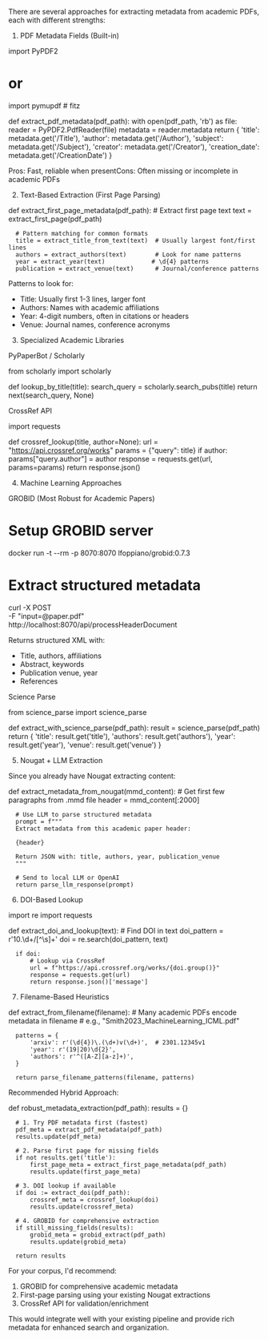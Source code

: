 There are several approaches for extracting metadata from academic PDFs, each with different strengths:

  1. PDF Metadata Fields (Built-in)

  import PyPDF2
  # or
  import pymupdf  # fitz

  def extract_pdf_metadata(pdf_path):
      with open(pdf_path, 'rb') as file:
          reader = PyPDF2.PdfReader(file)
          metadata = reader.metadata
          return {
              'title': metadata.get('/Title'),
              'author': metadata.get('/Author'),
              'subject': metadata.get('/Subject'),
              'creator': metadata.get('/Creator'),
              'creation_date': metadata.get('/CreationDate')
          }

  Pros: Fast, reliable when presentCons: Often missing or incomplete in academic PDFs

  2. Text-Based Extraction (First Page Parsing)

  def extract_first_page_metadata(pdf_path):
      # Extract first page text
      text = extract_first_page(pdf_path)

      # Pattern matching for common formats
      title = extract_title_from_text(text)  # Usually largest font/first lines
      authors = extract_authors(text)        # Look for name patterns
      year = extract_year(text)             # \d{4} patterns
      publication = extract_venue(text)      # Journal/conference patterns

  Patterns to look for:
  - Title: Usually first 1-3 lines, larger font
  - Authors: Names with academic affiliations
  - Year: 4-digit numbers, often in citations or headers
  - Venue: Journal names, conference acronyms

  3. Specialized Academic Libraries

  PyPaperBot / Scholarly

  from scholarly import scholarly

  def lookup_by_title(title):
      search_query = scholarly.search_pubs(title)
      return next(search_query, None)

  CrossRef API

  import requests

  def crossref_lookup(title, author=None):
      url = "https://api.crossref.org/works"
      params = {"query": title}
      if author:
          params["query.author"] = author
      response = requests.get(url, params=params)
      return response.json()

  4. Machine Learning Approaches

  GROBID (Most Robust for Academic Papers)

  # Setup GROBID server
  docker run -t --rm -p 8070:8070 lfoppiano/grobid:0.7.3

  # Extract structured metadata
  curl -X POST \
    -F "input=@paper.pdf" \
    http://localhost:8070/api/processHeaderDocument

  Returns structured XML with:
  - Title, authors, affiliations
  - Abstract, keywords
  - Publication venue, year
  - References

  Science Parse

  from science_parse import science_parse

  def extract_with_science_parse(pdf_path):
      result = science_parse(pdf_path)
      return {
          'title': result.get('title'),
          'authors': result.get('authors'),
          'year': result.get('year'),
          'venue': result.get('venue')
      }

  5. Nougat + LLM Extraction

  Since you already have Nougat extracting content:

  def extract_metadata_from_nougat(mmd_content):
      # Get first few paragraphs from .mmd file
      header = mmd_content[:2000]

      # Use LLM to parse structured metadata
      prompt = f"""
      Extract metadata from this academic paper header:
      
      {header}
      
      Return JSON with: title, authors, year, publication_venue
      """

      # Send to local LLM or OpenAI
      return parse_llm_response(prompt)

  6. DOI-Based Lookup

  import re
  import requests

  def extract_doi_and_lookup(text):
      # Find DOI in text
      doi_pattern = r'10\.\d+\/[^\s]+'
      doi = re.search(doi_pattern, text)

      if doi:
          # Lookup via CrossRef
          url = f"https://api.crossref.org/works/{doi.group()}"
          response = requests.get(url)
          return response.json()['message']

  7. Filename-Based Heuristics

  def extract_from_filename(filename):
      # Many academic PDFs encode metadata in filename
      # e.g., "Smith2023_MachineLearning_ICML.pdf"

      patterns = {
          'arxiv': r'(\d{4})\.(\d+)v(\d+)',  # 2301.12345v1
          'year': r'(19|20)\d{2}',
          'authors': r'^([A-Z][a-z]+)',
      }

      return parse_filename_patterns(filename, patterns)

  Recommended Hybrid Approach:

  def robust_metadata_extraction(pdf_path):
      results = {}

      # 1. Try PDF metadata first (fastest)
      pdf_meta = extract_pdf_metadata(pdf_path)
      results.update(pdf_meta)

      # 2. Parse first page for missing fields
      if not results.get('title'):
          first_page_meta = extract_first_page_metadata(pdf_path)
          results.update(first_page_meta)

      # 3. DOI lookup if available
      if doi := extract_doi(pdf_path):
          crossref_meta = crossref_lookup(doi)
          results.update(crossref_meta)

      # 4. GROBID for comprehensive extraction
      if still_missing_fields(results):
          grobid_meta = grobid_extract(pdf_path)
          results.update(grobid_meta)

      return results

  For your corpus, I'd recommend:
  1. GROBID for comprehensive academic metadata
  2. First-page parsing using your existing Nougat extractions
  3. CrossRef API for validation/enrichment

  This would integrate well with your existing pipeline and provide rich metadata for enhanced search and organization.
